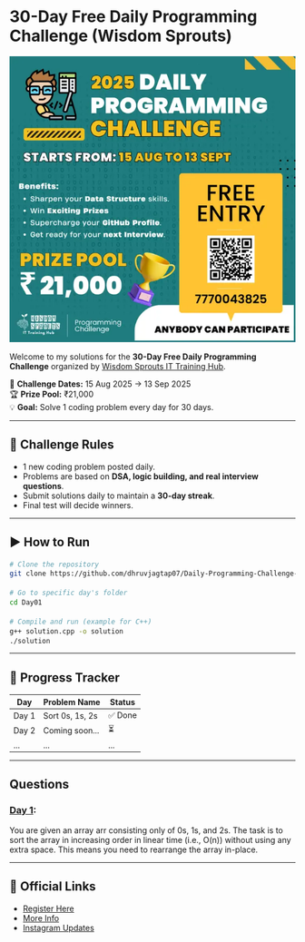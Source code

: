 # 30-Day Free Daily Programming Challenge (Wisdom Sprouts)

[![Challenge Poster](assets/Challenge_poster.webp)](https://dpc.wisdomsprouts.in/_next/image?url=%2Fassests%2Fbanner.png&w=640&q=75)

Welcome to my solutions for the **30-Day Free Daily Programming Challenge** organized by [Wisdom Sprouts IT Training Hub](https://dpc.wisdomsprouts.in/register).

📅 **Challenge Dates:** 15 Aug 2025 → 13 Sep 2025  
🏆 **Prize Pool:** ₹21,000  
💡 **Goal:** Solve 1 coding problem every day for 30 days.

---

## 📌 Challenge Rules
- 1 new coding problem posted daily.
- Problems are based on **DSA, logic building, and real interview questions**.
- Submit solutions daily to maintain a **30-day streak**.
- Final test will decide winners.

---

## ▶️ How to Run
```bash
# Clone the repository
git clone https://github.com/dhruvjagtap07/Daily-Programming-Challenge-2025.git

# Go to specific day's folder
cd Day01

# Compile and run (example for C++)
g++ solution.cpp -o solution
./solution
```
---

## 📅 Progress Tracker

| Day   | Problem Name    | Status |
| ----- | --------------- | ------ |
| Day 1 | Sort 0s, 1s, 2s | ✅ Done |
| Day 2 | Coming soon...  | ⏳      |
| ...   | ...             | ...    |

---
## Questions 

### [Day 1](https://docs.google.com/document/d/13A4_Ao-rcPtBixXnsMMDuN4ByQTIwV3dWuxmbxoJryA/edit?tab=t.0):
You are given an array arr consisting only of 0s, 1s, and 2s. The task is to sort the array in increasing order 
in linear time (i.e., O(n)) without using any extra space. This means you need to rearrange the array in-place.

---

## 🔗 Official Links

- [Register Here](https://dpc.wisdomsprouts.in/register)
- [More Info](https://docs.google.com/document/d/1hFLlAvbqOOVp4IBrP8SWOsDyHlkTjS7HBR79Ot6ekS4/edit?tab=t.0)
- [Instagram Updates]()

